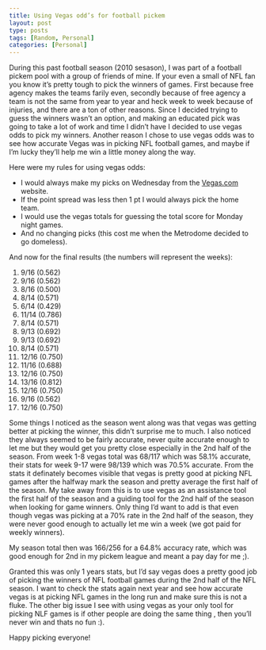 ```yaml
---
title: Using Vegas odd’s for football pickem
layout: post
type: posts
tags: [Random, Personal]
categories: [Personal]
---
```


During this past football season (2010 sesason), I was part of a football pickem pool with a group of friends of mine.  If your even a small of NFL fan you know it’s pretty tough to pick the winners of games.  First because free agency makes the teams farily even, secondly because of free agency a team is not the same from year to year and heck week to week because of injuries, and there are a ton of other reasons.  Since I decided trying to guess the winners wasn’t an option, and making an educated pick was going to take a lot of work and time I didn’t have I decided to use vegas odds to pick my winners.  Another reason I chose to use vegas odds was to see how accurate Vegas was in picking NFL football games, and maybe if I’m lucky they’ll help me win a little money along the way.  

Here were my rules for using vegas odds:

+ I would always make my picks on Wednesday from the [Vegas.com](https://www.vegas.com/gaming/?utm_content=WYlUkDWlJTFjzWgythXfI0rEUkkXLWwuNxnwxI0&utm_campaign=27795_267847&utm_medium=affiliate&utm_source=impactradius&irgwc=1) website.
+ If the point spread was less then 1 pt I would always pick the home team.
+ I would use the vegas totals for guessing the total score for Monday night games.
+ And no changing picks (this cost me when the Metrodome decided to go domeless).

And now for the final results (the numbers will represent the weeks):

1. 9/16 (0.562)
2. 9/16 (0.562)
3. 8/16 (0.500)
4. 8/14 (0.571) 
5. 6/14 (0.429)
6. 11/14 (0.786)
7. 8/14 (0.571)
8. 9/13 (0.692)
9. 9/13 (0.692)
10. 8/14 (0.571)
11. 12/16 (0.750)
12. 11/16 (0.688)
13. 12/16 (0.750)
14. 13/16 (0.812)
15. 12/16 (0.750)
16. 9/16 (0.562)
17. 12/16 (0.750)

Some things I noticed as the season went along was that vegas was getting better at picking the winner, this didn’t surprise me to much.  I also noticed they always seemed to be fairly accurate, never quite accurate enough to let me but they would get you pretty close especially in the 2nd half of the season.  From week 1-8 vegas total was 68/117 which was 58.1% accurate, their stats for week 9-17 were 98/139 which was 70.5% accurate.  From the stats it definately becomes visible that vegas is pretty good at picking NFL games after the halfway mark the season and pretty average the first half of the season.  My take away from this is to use vegas as an assistance tool the first half of the season and a guiding tool for the 2nd half of the season when looking for game winners.  Only thing I’d want to add is that even though vegas was picking at a 70% rate in the 2nd half of the season, they were never good enough to actually let me win a week (we got paid for weekly winners). 

My season total then was 166/256 for a 64.8% accuracy rate, which was good enough for 2nd in my pickem league and meant a pay day for me ;). 

Granted this was only 1 years stats, but I’d say vegas does a pretty good job of picking the winners of NFL football games during the 2nd half of the NFL season.  I want to check the stats again next year and see how accurate vegas is at picking NFL games in the long run and make sure this is not a fluke.  The other big issue I see with using vegas as your only tool for picking NLF games is if other people are doing the same thing , then you’ll never win and thats no fun :). 

Happy picking everyone!